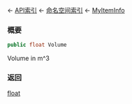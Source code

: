 ← [API索引](Api-Index) ← [命名空间索引](Namespace-Index) ← [MyItemInfo](VRage.Game.ModAPI.Ingame.MyItemInfo)

### 概要

```csharp
public float Volume
```

Volume in m^3

### 返回

[float](https://docs.microsoft.com/en-us/dotnet/api/System.Single?view=netframework-4.6)

